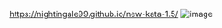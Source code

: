 https://nightingale99.github.io/new-kata-1.5/
![image](https://github.com/Nightingale99/new-kata-1.5/assets/113011456/aa18d505-532a-4dcf-8a57-6ac9762dc62f)
